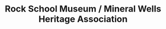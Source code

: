 ---
layout: repo
title: "Rock School Museum / Mineral Wells Heritage Association"
id: 17130
permalink: repos/17130/
---